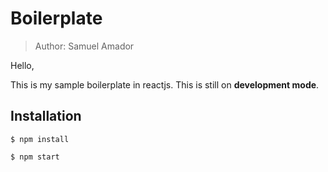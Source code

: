 # Boilerplate

> Author: Samuel Amador

<p>Hello,</p>
<p>This is my sample boilerplate in reactjs. This is still on <b>development mode</b>.</p>

<h2>Installation</h2>

`$ npm install`

`$ npm start`